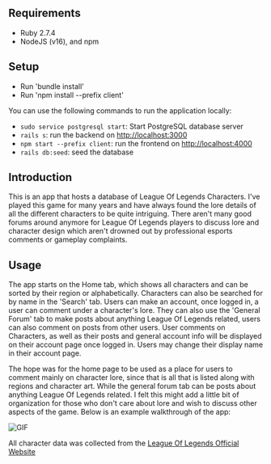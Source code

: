 ## Requirements

- Ruby 2.7.4
- NodeJS (v16), and npm

## Setup

- Run 'bundle install'
- Run 'npm install --prefix client'

You can use the following commands to run the application locally:

- `sudo service postgresql start`: Start PostgreSQL database server
- `rails s`: run the backend on [http://localhost:3000](http://localhost:3000)
- `npm start --prefix client`: run the frontend on [http://localhost:4000](http://localhost:4000)
- `rails db:seed`: seed the database

## Introduction

This is an app that hosts a database of League Of Legends Characters. I've played this game for many years and have always found the lore details of all the different characters to be quite intriguing. There aren't many good forums around anymore for League Of Legends players to discuss lore and character design which aren't drowned out by professional esports comments or gameplay complaints. 

## Usage

The app starts on the Home tab, which shows all characters and can be sorted by their region or alphabetically. Characters can also be searched for by name in the 'Search' tab. Users can make an account, once logged in, a user can comment under a character's lore. They can also use the 'General Forum' tab to make posts about anything League Of Legends related, users can also comment on posts from other users. User comments on Characters, as well as their posts and general account info will be displayed on their account page once logged in. Users may change their display name in their account page. 

The hope was for the home page to be used as a place for users to comment mainly on character lore, since that is all that is listed along with regions and character art. While the general forum tab can be posts about anything League Of Legends related. I felt this might add a little bit of organization for those who don't care about lore and wish to discuss other aspects of the game. Below is an example walkthrough of the app:

![GIF](https://github.com/patrickmason73/capstone-project/blob/main/CapstoneProjectGif.gif)

All character data was collected from the [League Of Legends Official Website](https://www.leagueoflegends.com/)